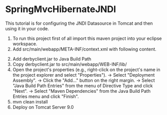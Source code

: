 # SpringMvcHibernateJNDI

This tutorial is for configuring the JNDI Datasource in Tomcat and then using it in your code.

1. To run this project first of all import this maven project into your eclipse workspace.
2. Add src/main/webapp/META-INF/context.xml with following content.

<Context>
    <Resource 
        name="jdbc/DsWebAppDB" 
        auth="Container" 
        type="javax.sql.DataSource" 
        username="user" 
        password="password" 
        driverClassName="org.apache.derby.jdbc.ClientDriver" 
        url="jdbc:derby://localhost:1527/HibernateDerbyDB;create=true" 
        maxActive="8" 
        maxIdle="4"/>
</Context>

2. Add derbyclient.jar to Java Build Path
3. Copy derbyclient.jar to src/main/webapp/WEB-INF/lib/
4. Open the project's properties (e.g., right-click on the project's name in the project explorer and select "Properties"). -> Select "Deployment Assembly". -> Click the "Add..." button on the right margin. -> Select "Java Build Path Entries" from the menu of Directive Type and click "Next". -> Select "Maven Dependencies" from the Java Build Path Entries menu and click "Finish".
5. mvn clean install
6. Deploy on Tomcat Server 9.0